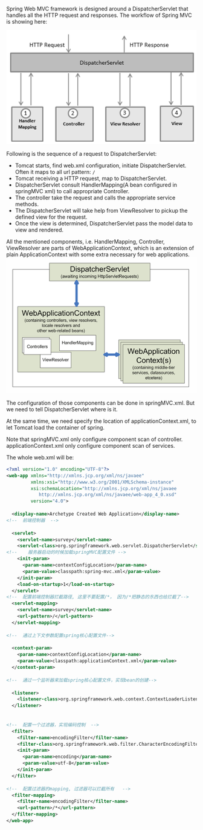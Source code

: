 Spring Web MVC framework is designed around a DispatcherServlet that handles all the HTTP request and responses. The workflow of Spring MVC is showing here:

![alt](https://github.com/HanfordWu/hanfordwu.github.io/blob/master/static/img/spring_dispatcherservlet.png?raw=true)

Following is the sequence of a request to DispatcherServlet:
- Tomcat starts, find web.xml configuration, initiate DispatcherServlet. Often it maps to all url pattern: `/`
- Tomcat receiving a HTTP request, map to DispatcherServlet.
- DispatcherServlet consult HandlerMapping(A bean configured in springMVC xml) to call appropriate Controller.
- The controller take the request and calls the appropriate service methods.
- The DispatcherServlet will take help from ViewResolver to pickup the defined view for the request.
- Once the view is determined, DispatcherServlet pass the model data to view and rendered.

All the mentioned components, i.e. HandlerMapping, Controller, ViewResolver are parts of WebApplicationContext, which is an extension of plain ApplicationContext with some extra necessary for web applications.
![alt](https://github.com/HanfordWu/hanfordwu.github.io/blob/master/static/img/mvc-contexts.gif?raw=true)

The configuration of those components can be done in springMVC.xml. But we need to tell DispatcherServlet where is it. 

At the same time, we need specify the location of applicationContext.xml, to let Tomcat load the container of spring.

Note that springMVC.xml only configure component scan of controller.
applicationContext.xml only configure component scan of services.

The whole web.xml will be:
```xml
<?xml version="1.0" encoding="UTF-8"?>
<web-app xmlns="http://xmlns.jcp.org/xml/ns/javaee"
         xmlns:xsi="http://www.w3.org/2001/XMLSchema-instance"
         xsi:schemaLocation="http://xmlns.jcp.org/xml/ns/javaee
            http://xmlns.jcp.org/xml/ns/javaee/web-app_4_0.xsd"
         version="4.0">

  <display-name>Archetype Created Web Application</display-name>
<!--  前端控制器  -->

  <servlet>
    <servlet-name>survey</servlet-name>
    <servlet-class>org.springframework.web.servlet.DispatcherServlet</servlet-class>
<!--    服务器启动的时候加载springMVC配置文件 -->
    <init-param>
      <param-name>contextConfigLocation</param-name>
      <param-value>classpath:spring-mvc.xml</param-value>
    </init-param>
    <load-on-startup>1</load-on-startup>
  </servlet>
<!--  配置前端控制器拦截路径, 这里不要配置/*， 因为/*把静态的东西也给拦截了-->
  <servlet-mapping>
    <servlet-name>survey</servlet-name>
    <url-pattern>/</url-pattern>
  </servlet-mapping>

<!--  通过上下文参数配置spring核心配置文件-->

  <context-param>
    <param-name>contextConfigLocation</param-name>
    <param-value>classpath:applicationContext.xml</param-value>
  </context-param>

<!--  通过一个监听器来加载spring核心配置文件，实现bean的创建-->

  <listener>
    <listener-class>org.springframework.web.context.ContextLoaderListener</listener-class>
  </listener>


<!--  配置一个过滤器，实现编码控制  -->
  <filter>
    <filter-name>encodingFilter</filter-name>
    <filter-class>org.springframework.web.filter.CharacterEncodingFilter</filter-class>
    <init-param>
      <param-name>encoding</param-name>
      <param-value>utf-8</param-value>
    </init-param>
  </filter>

<!--  配置过滤器的mapping, 过滤器可以拦截所有   -->
  <filter-mapping>
    <filter-name>encodingFilter</filter-name>
    <url-pattern>/*</url-pattern>
  </filter-mapping>
</web-app>
```
